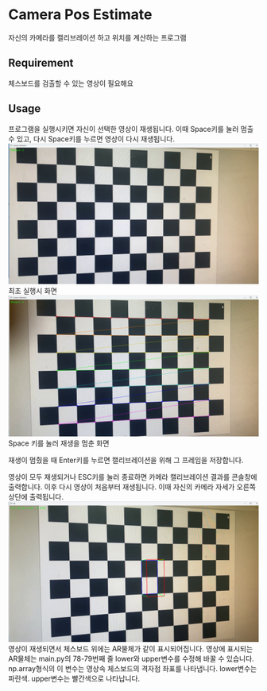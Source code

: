 # Camera Pos Estimate
자신의 카메라를 캘리브레이션 하고 위치를 계산하는 프로그램

## Requirement
체스보드를 검출할 수 있는 영상이 필요해요

## Usage
프로그램을 실행시키면 자신이 선택한 영상이 재생됩니다. 이때 Space키를 눌러 멈출 수 있고, 다시 Space키를 누르면 영상이 다시 재생됩니다.
![cap3](./image/cap2.png)
최초 실행시 화면
![cap](./image/cap.png)
Space 키를 눌러 재생을 멈춘 화면

재생이 멈췄을 때 Enter키를 누르면 캘리브레이션을 위해 그 프레임을 저장합니다.

영상이 모두 재생되거나 ESC키를 눌러 종료하면 카메라 캘리브레이션 결과를 콘솔창에 출력합니다.
이후 다시 영상이 처음부터 재생됩니다. 이때 자신의 카메라 자세가 오른쪽 상단에 출력됩니다.
![cap](./image/cap1.png)
영상이 재생되면서 체스보드 위에는 AR물체가 같이 표시되어집니다.
영상에 표시되는 AR물체는 main.py의 78-79번째 줄 lower와 upper변수를 수정해 바꿀 수 있습니다. 
np.array형식의 이 변수는 영상속 체스보드의 격자점 좌표를 나타냅니다.
lower변수는 파란색. upper변수는 빨간색으로 나타납니다.